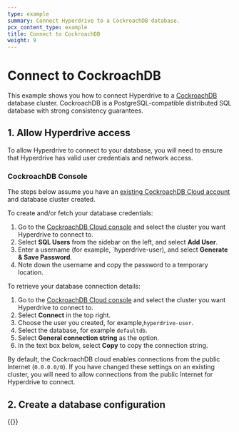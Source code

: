 ```yaml
---
type: example
summary: Connect Hyperdrive to a CockroachDB database.
pcx_content_type: example
title: Connect to CockroachDB
weight: 9
---
```


# Connect to CockroachDB

This example shows you how to connect Hyperdrive to a [CockroachDB](https://www.cockroachlabs.com/) database cluster. CockroachDB is a PostgreSQL-compatible distributed SQL database with strong consistency guarantees.

## 1. Allow Hyperdrive access

To allow Hyperdrive to connect to your database, you will need to ensure that Hyperdrive has valid user credentials and network access.

### CockroachDB Console

The steps below assume you have an [existing CockroachDB Cloud account](https://www.cockroachlabs.com/docs/cockroachcloud/quickstart) and database cluster created.

To create and/or fetch your database credentials:

1. Go to the [CockroachDB Cloud console](https://cockroachlabs.cloud/clusters) and select the cluster you want Hyperdrive to connect to.
2. Select **SQL Users** from the sidebar on the left, and select **Add User**.
3. Enter a username (for example, `hyperdrive-user), and select **Generate & Save Password**.
4. Note down the username and copy the password to a temporary location.

To retrieve your database connection details:

1. Go to the [CockroachDB Cloud console](https://cockroachlabs.cloud/clusters) and select the cluster you want Hyperdrive to connect to.
2. Select **Connect** in the top right.
3. Choose the user you created, for example,`hyperdrive-user`.
4. Select the database, for example `defaultdb`.
5. Select **General connection string** as the option.
6. In the text box below, select **Copy** to copy the connection string.

By default, the CockroachDB cloud enables connections from the public Internet (`0.0.0.0/0`). If you have changed these settings on an existing cluster, you will need to allow connections from the public Internet for Hyperdrive to connect.

## 2. Create a database configuration

{{<render file="_create-hyperdrive-config.md">}}

